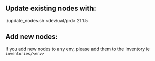 
## Update existing nodes with:
./update_nodes.sh <dev/uat/prd> 21.1.5


## Add new nodes:
If you add new nodes to any env, please add them to the inventory ie `inventories/<env>`